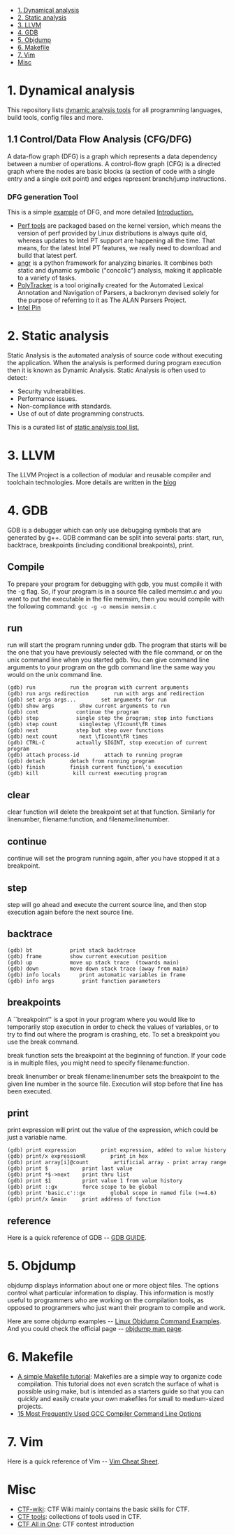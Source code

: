 - [1. Dynamical analysis](#1-dynamical-analysis)
- [2. Static analysis](#2-static-analysis)
- [3. LLVM](#3-llvm)
- [4. GDB](#4-gdb)
- [5. Objdump](#5-objdump)
- [6. Makefile](#6-makefile)
- [7. Vim](#7-vim)
- [Misc](#misc)

# 1. Dynamical analysis
This repository lists [dynamic analysis tools](https://github.com/analysis-tools-dev/dynamic-analysis) for all programming languages, build tools, config files and more.

## 1.1 Control/Data Flow Analysis (CFG/DFG)
A data-flow graph (DFG) is a graph which represents a data dependency between a number of operations. A control-flow graph (CFG) is a directed graph where the nodes are basic blocks (a section of code with a single entry and a single exit point) and edges represent branch/jump instructions.

### DFG generation Tool
This is a simple [example](http://bears.ece.ucsb.edu/research-info/DP/dfg.html) of DFG, and more detailed [Introduction.](http://pages.cs.wisc.edu/~horwitz/CS704-NOTES/2.DATAFLOW.html)

- [Perf tools](https://perf.wiki.kernel.org/index.php/Perf_tools_support_for_Intel%C2%AE_Processor_Trace) are packaged based on the kernel version, which means the version of perf provided by Linux distributions is always quite old, whereas updates to Intel PT support are happening all the time. That means, for the latest Intel PT features, we really need to download and build that latest perf.
- [angr](https://angr.io/) is a python framework for analyzing binaries. It combines both static and dynamic symbolic ("concolic") analysis, making it applicable to a variety of tasks.
- [PolyTracker](https://github.com/trailofbits/polytracker) is a tool originally created for the Automated Lexical Annotation and Navigation of Parsers, a backronym devised solely for the purpose of referring to it as The ALAN Parsers Project.
- [Intel Pin](https://www.intel.com/content/www/us/en/developer/articles/tool/pin-a-dynamic-binary-instrumentation-tool.html)

# 2. Static analysis
Static Analysis is the automated analysis of source code without executing the application. When the analysis is performed during program execution then it is known as Dynamic Analysis. Static Analysis is often used to detect:
- Security vulnerabilities.
- Performance issues.
- Non-compliance with standards.
- Use of out of date programming constructs.

This is a curated list of [static analysis tool list.](https://github.com/analysis-tools-dev/static-analysis)

# 3. LLVM
The LLVM Project is a collection of modular and reusable compiler and toolchain technologies. More details are written in the [blog](llvm.md)

# 4. GDB
GDB is a debugger which can only use debugging symbols that are generated by g++. GDB command can be split into several parts: start, run, backtrace, breakpoints (including conditional breakpoints), print.

## Compile
To prepare your program for debugging with gdb, you must compile it with the -g flag. So, if your program is in a source file called memsim.c and you want to put the executable in the file memsim, then you would compile with the following command: `gcc -g -o memsim memsim.c`
## run
run will start the program running under gdb. The program that starts will be the one that you have previously selected with the file command, or on the unix command line when you started gdb. You can give command line arguments to your program on the gdb command line the same way you would on the unix command line.

```shell
(gdb) run        	run the program with current arguments
(gdb) run args redirection        run with args and redirection
(gdb) set args args...        set arguments for run 
(gdb) show args        show current arguments to run
(gdb) cont            continue the program
(gdb) step            single step the program; step into functions
(gdb) step count       singlestep \fIcount\fR times
(gdb) next            step but step over functions 
(gdb) next count       next \fIcount\fR times
(gdb) CTRL-C          actually SIGINT, stop execution of current program 
(gdb) attach process-id        attach to running program
(gdb) detach        detach from running program
(gdb) finish        finish current function\'s execution
(gdb) kill           kill current executing program 
```

## clear
clear function will delete the breakpoint set at that function. Similarly for linenumber, filename:function, and filename:linenumber.
## continue
continue will set the program running again, after you have stopped it at a breakpoint.
## step
step will go ahead and execute the current source line, and then stop execution again before the next source line.
## backtrace
```shell
(gdb) bt        	print stack backtrace
(gdb) frame        	show current execution position
(gdb) up        	move up stack trace  (towards main)
(gdb) down        	move down stack trace (away from main)
(gdb) info locals      print automatic variables in frame
(gdb) info args         print function parameters 
```
## breakpoints
A ``breakpoint'' is a spot in your program where you would like to temporarily stop execution in order to check the values of variables, or to try to find out where the program is crashing, etc. To set a breakpoint you use the break command.

break function sets the breakpoint at the beginning of function. If your code is in multiple files, you might need to specify filename:function.

break linenumber or break filename:linenumber sets the breakpoint to the given line number in the source file. Execution will stop before that line has been executed.
## print
print expression will print out the value of the expression, which could be just a variable name.
```shell
(gdb) print expression        print expression, added to value history
(gdb) print/x expressionR        print in hex
(gdb) print array[i]@count        artificial array - print array range
(gdb) print $        	print last value
(gdb) print *$->next    print thru list
(gdb) print $1        	print value 1 from value history
(gdb) print ::gx        force scope to be global
(gdb) print 'basic.c'::gx        global scope in named file (>=4.6)
(gdb) print/x &main     print address of function
```
## reference
Here is a quick reference of GDB -- [GDB GUIDE](gdb.pdf).

# 5. Objdump
objdump displays information about one or more object files. The options control what particular information to display. This information is mostly useful to programmers who are working on the compilation tools, as opposed to programmers who just want their program to compile and work.

Here are some objdump examples -- [Linux Objdump Command Examples](https://www.thegeekstuff.com/2012/09/objdump-examples/). And you could check the official page -- [objdump man page](https://man7.org/linux/man-pages/man1/objdump.1.html).

# 6. Makefile
- [A simple Makefile tutorial](https://www.cs.colby.edu/maxwell/courses/tutorials/maketutor/): Makefiles are a simple way to organize code compilation. This tutorial does not even scratch the surface of what is possible using make, but is intended as a starters guide so that you can quickly and easily create your own makefiles for small to medium-sized projects.
- [15 Most Frequently Used GCC Compiler Command Line Options](https://www.thegeekstuff.com/2012/10/gcc-compiler-options/)

# 7. Vim
Here is a quick reference of Vim -- [Vim Cheat Sheet](https://vim.rtorr.com/lang/zh_cn).

# Misc
- [CTF-wiki](https://ctf-wiki.org/): CTF Wiki mainly contains the basic skills for CTF.
- [CTF tools](https://ctf-wiki.github.io/ctf-tools/): collections of tools used in CTF.
- [CTF All in One](https://firmianay.gitbooks.io/ctf-all-in-one/content/): CTF contest introduction
